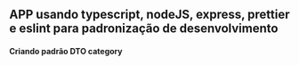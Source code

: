 ## APP usando typescript, nodeJS, express, prettier e eslint para padronização de desenvolvimento 

#### Criando padrão DTO category

